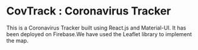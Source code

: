 # CovTrack : Coronavirus Tracker

This is a Coronavirus Tracker built using React.js and Material-UI. It has been deployed on Firebase.We have used the Leaflet library to implement the map.
